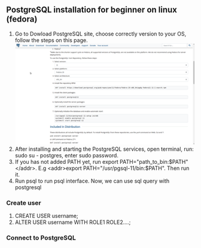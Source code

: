 ## PostgreSQL installation for beginner on linux (fedora)
1. Go to Dowload PostgreSQL site, choose correctly version to your OS, follow the steps on this page.
![Choose version](/image/choose.png)
2. After installing and starting the PostgreSQL services, open terminal, run: <addr>sudo su - postgres</addr>, enter sudo password.
3. If you has not added PATH yet, run <addr>export PATH="path_to_bin:$PATH"</addr>. E.g <addr>export PATH="/usr/pgsql-11/bin:$PATH"</addr>. Then run it.
4. Run <addr>psql</addr> to run psql interface. Now, we can use sql query with postgresql
### Create user
1. <addr>CREATE USER username;</addr>
2. <addr>ALTER USER username WITH ROLE1 ROLE2....;</addr>
### Connect to PostgreSQL